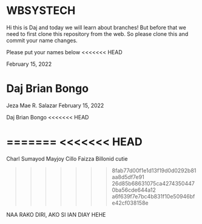 # WBSYSTECH

Hi this is Daj and today we will learn about branches! But before that we need to first clone this repository from the web. So please clone this and commit your name changes.

Please put your names below
<<<<<<< HEAD


February 15, 2022

Daj Brian Bongo
=======
Jeza Mae R. Salazar
February 15, 2022

Daj Brian Bongo
<<<<<<< HEAD



=======
<<<<<<< HEAD
=======
Charl Sumayod
Mayjoy Cillo
Faizza Billonid cutie

>>>>>>> 8fab77d00f1e1d13f19d0d0292b81aa8d5df7e91
>>>>>>> 26d85b68631075ca42743504470ba56cde644a12
>>>>>>> a6f639f7e7bc4b831f10e50946bfe42cf038158e




NAA RAKO DIRI, AKO SI IAN DIAY HEHE